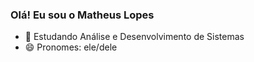 ### Olá! Eu sou o Matheus Lopes

- 🌱 Estudando Análise e Desenvolvimento de Sistemas 
- 😄 Pronomes: ele/dele
<!--
**Mathlps/Mathlps** is a ✨ _special_ ✨ repository because its `README.md` (this file) appears on your GitHub profile.

Here are some ideas to get you started:

- 🔭 I’m currently working on ...
- 🌱 I’m currently learning ...
- 👯 I’m looking to collaborate on ...
- 🤔 I’m looking for help with ...
- 💬 Ask me about ...
- 📫 How to reach me: ...
- 😄 Pronouns: ...
- ⚡ Fun fact: ...
-->
